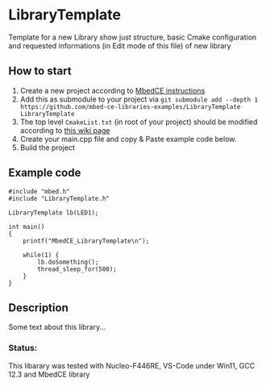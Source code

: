<!--
  If you have any question about this then rise an issue https://github.com/mbed-ce-libraries-examples/LibraryTemplate/issues
  
  Under this block replace the text with a name of new library and some short description.
-->
# LibraryTemplate
Template for a new Library show just structure, basic Cmake configuration and requested informations (in Edit mode of this file) of new library

<!--
  Under this block edit How to start with the library under MbedCE
-->
## How to start
1. Create a new project according to [MbedCE instructions](https://github.com/mbed-ce/mbed-os/wiki)
2. Add this as submodule to your project via `git submodule add --depth 1 https://github.com/mbed-ce-libraries-examples/LibraryTemplate LibraryTemplate`
3. The top level `CmakeList.txt` (in root of your project) should be modified according to [this wiki page](https://github.com/mbed-ce/mbed-os/wiki/MbedOS-configuration#libraries-in-your-application)
4. Create your main.cpp file and copy & Paste example code below.
5. Build the project


<!--
  Under this block edit the simple example code for the new library.
  But if the library is too sophisticated and need an advanced code then rather make an example project for this library, delete the simple example code and replace it with a link to the example
-->
## Example code
```
#include "mbed.h"
#include "LibraryTemplate.h"

LibraryTemplate lb(LED1);

int main()
{
    printf("MbedCE_LibraryTemplate\n");
	
    while(1) {
        lb.doSomething();
        thread_sleep_for(500);
    }
}
```

<!--
  Under this block replace the text with more detailed description about the library.
  For example:
  - pinout of the component what this library interface for
  - pictures
  - troubleshoting 
-->

## Description

Some text about this library...

### Status: 
This libarary was tested with Nucleo-F446RE, VS-Code under Win11, GCC 12.3 and MbedCE library

